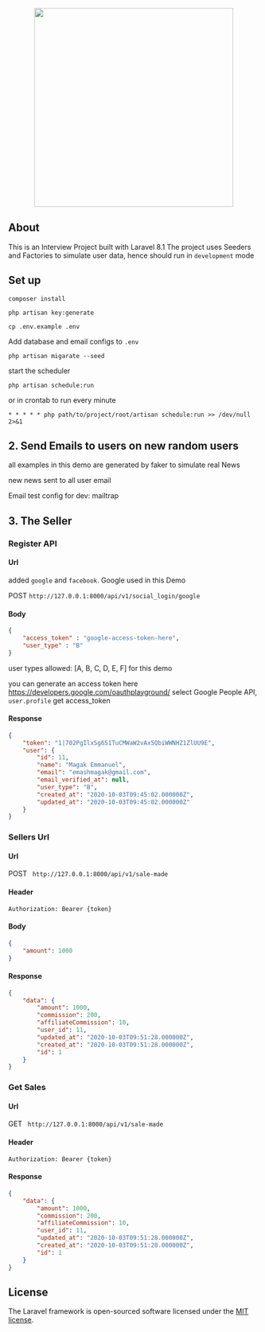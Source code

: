 <p align="center"><a href="https://laravel.com" target="_blank"><img src="https://raw.githubusercontent.com/laravel/art/master/logo-lockup/5%20SVG/2%20CMYK/1%20Full%20Color/laravel-logolockup-cmyk-red.svg" width="400"></a></p>


## About

This is an Interview Project built with Laravel 8.1
The project uses Seeders and Factories to simulate user data, hence should run in `development` mode

## Set up

`composer install`

`php artisan key:generate`

`cp .env.example .env`

Add database and email configs to `.env`

`php artisan migarate --seed`

start the scheduler

`php artisan schedule:run`

or in crontab to run every minute

`* * * * * php path/to/project/root/artisan schedule:run >> /dev/null 2>&1
`



## 2. Send Emails to users on new random users

all examples in this demo are generated by faker to simulate real News

new news sent to all user email

Email test config for dev: mailtrap


## 3. The Seller

### Register API
#### Url 
added  `google` and `facebook`. Google used in this Demo

POST `http://127.0.0.1:8000/api/v1/social_login/google`

#### Body
```json
{
    "access_token" : "google-access-token-here",
    "user_type" : "B"
}
```
user types allowed: [A, B, C, D, E, F] for this demo

you can generate an access token here https://developers.google.com/oauthplayground/
select Google People API, `user.profile`
get access_token

#### Response 
```json
{
    "token": "1|702PgIlxSg651TuCMWaW2vAx5QbiWWNHZ1ZlUU9E",
    "user": {
        "id": 11,
        "name": "Magak Emmanuel",
        "email": "emashmagak@gmail.com",
        "email_verified_at": null,
        "user_type": "B",
        "created_at": "2020-10-03T09:45:02.000000Z",
        "updated_at": "2020-10-03T09:45:02.000000Z"
    }
}
```

### Sellers Url
#### Url
POST ` http://127.0.0.1:8000/api/v1/sale-made`

#### Header 
`Authorization: Bearer {token}`

#### Body
```json
{
    "amount": 1000
}
```

#### Response 
```json
{
    "data": {
        "amount": 1000,
        "commission": 200,
        "affiliateCommission": 10,
        "user_id": 11,
        "updated_at": "2020-10-03T09:51:28.000000Z",
        "created_at": "2020-10-03T09:51:28.000000Z",
        "id": 1
    }
}
```

### Get Sales
#### Url
GET ` http://127.0.0.1:8000/api/v1/sale-made`

#### Header 
`Authorization: Bearer {token}`

#### Response
```json
{
    "data": {
        "amount": 1000,
        "commission": 200,
        "affiliateCommission": 10,
        "user_id": 11,
        "updated_at": "2020-10-03T09:51:28.000000Z",
        "created_at": "2020-10-03T09:51:28.000000Z",
        "id": 1
    }
}
```

## License

The Laravel framework is open-sourced software licensed under the [MIT license](https://opensource.org/licenses/MIT).

